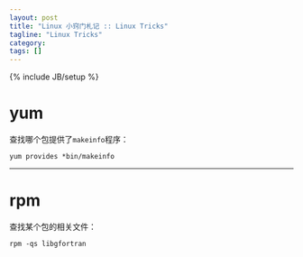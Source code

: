 ```yaml
---
layout: post
title: "Linux 小窍门札记 :: Linux Tricks"
tagline: "Linux Tricks"
category: 
tags: []
---
```

{% include JB/setup %}

# yum

查找哪个包提供了`makeinfo`程序：

    yum provides *bin/makeinfo

* * *

# rpm

查找某个包的相关文件：

    rpm -qs libgfortran


